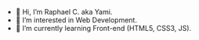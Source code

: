 - 👋 Hi, I’m Raphael C. aka Yami.
- 👀 I’m interested in  Web Development.
- 🌱 I’m currently learning Front-end (HTML5, CSS3, JS).

